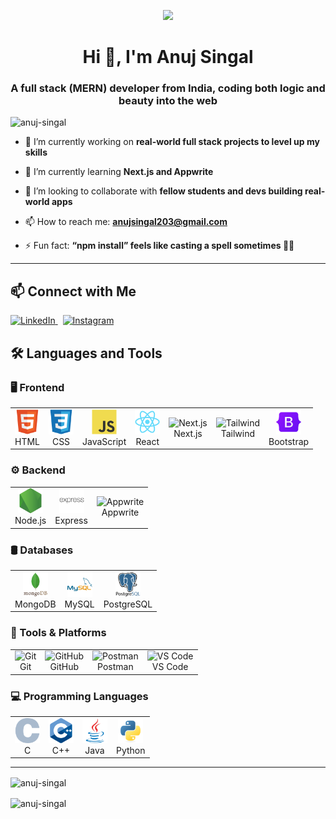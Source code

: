 <p align="center">
  <img src="https://media2.giphy.com/media/11jacPItBsJDLa/source.gif" width="200" />
</p>

<h1 align="center">Hi 👋, I'm Anuj Singal</h1>
<h3 align="center">A full stack (MERN) developer from India, coding both logic and beauty into the web</h3>

<p align="left">
  <img src="https://komarev.com/ghpvc/?username=anuj-singal&label=Profile%20views&color=0e75b6&style=flat" alt="anuj-singal" />
</p>

- 🔭 I’m currently working on **real-world full stack projects to level up my skills**

- 🌱 I’m currently learning **Next.js and Appwrite**

- 👯 I’m looking to collaborate with **fellow students and devs building real-world apps**

- 📫 How to reach me: **anujsingal203@gmail.com**

- ⚡ Fun fact: **“npm install” feels like casting a spell sometimes 🧙‍♂️**

---

## 📫 Connect with Me

<p align="left">
  <a href="https://linkedin.com/in/anujsingal" target="_blank">
    <img src="https://img.shields.io/badge/LinkedIn-blue?style=for-the-badge&logo=linkedin&logoColor=white" alt="LinkedIn" />
  </a>
  &nbsp;
  <a href="https://instagram.com/_anujsingal" target="_blank">
    <img src="https://img.shields.io/badge/Instagram-E4405F?style=for-the-badge&logo=instagram&logoColor=white" alt="Instagram" />
  </a>
</p>

## 🛠️ Languages and Tools

### 🖥️ Frontend

<table>
  <tr>
    <td align="center"><img src="https://raw.githubusercontent.com/devicons/devicon/master/icons/html5/html5-original.svg" width="40" height="40" alt="HTML" /><br />HTML</td>
    <td align="center"><img src="https://raw.githubusercontent.com/devicons/devicon/master/icons/css3/css3-original.svg" width="40" height="40" alt="CSS" /><br />CSS</td>
    <td align="center"><img src="https://raw.githubusercontent.com/devicons/devicon/master/icons/javascript/javascript-original.svg" width="40" height="40" alt="JavaScript" /><br />JavaScript</td>
    <td align="center"><img src="https://raw.githubusercontent.com/devicons/devicon/master/icons/react/react-original.svg" width="40" height="40" alt="React" /><br />React</td>
    <td align="center"><img src="https://cdn.worldvectorlogo.com/logos/nextjs-2.svg" width="40" height="40" alt="Next.js" /><br />Next.js</td>
    <td align="center"><img src="https://www.vectorlogo.zone/logos/tailwindcss/tailwindcss-icon.svg" width="40" height="40" alt="Tailwind" /><br />Tailwind</td>
    <td align="center"><img src="https://raw.githubusercontent.com/devicons/devicon/master/icons/bootstrap/bootstrap-original.svg" width="40" height="40" alt="Bootstrap" /><br />Bootstrap</td>
  </tr>
</table>

### ⚙️ Backend

<table>
  <tr>
    <td align="center"><img src="https://raw.githubusercontent.com/devicons/devicon/master/icons/nodejs/nodejs-original.svg" width="40" height="40" alt="Node.js" /><br />Node.js</td>
    <td align="center"><img src="https://raw.githubusercontent.com/devicons/devicon/master/icons/express/express-original-wordmark.svg" width="40" height="40" alt="Express.js" /><br />Express</td>
    <td align="center"><img src="https://avatars.githubusercontent.com/u/52362047?s=200&v=4" width="40" height="40" alt="Appwrite" /><br />Appwrite</td>
  </tr>
</table>

### 🛢️ Databases

<table>
  <tr>
    <td align="center"><img src="https://raw.githubusercontent.com/devicons/devicon/master/icons/mongodb/mongodb-original-wordmark.svg" width="40" height="40" alt="MongoDB" /><br />MongoDB</td>
    <td align="center"><img src="https://raw.githubusercontent.com/devicons/devicon/master/icons/mysql/mysql-original-wordmark.svg" width="40" height="40" alt="MySQL" /><br />MySQL</td>
    <td align="center"><img src="https://raw.githubusercontent.com/devicons/devicon/master/icons/postgresql/postgresql-original-wordmark.svg" width="40" height="40" alt="PostgreSQL" /><br />PostgreSQL</td>
  </tr>
</table>

### 🧰 Tools & Platforms

<table>
  <tr>
    <td align="center"><img src="https://www.vectorlogo.zone/logos/git-scm/git-scm-icon.svg" width="40" height="40" alt="Git" /><br />Git</td>
    <td align="center"><img src="https://cdn.jsdelivr.net/gh/devicons/devicon/icons/github/github-original.svg" width="40" height="40" alt="GitHub" /><br />GitHub</td>
    <td align="center"><img src="https://www.vectorlogo.zone/logos/getpostman/getpostman-icon.svg" width="40" height="40" alt="Postman" /><br />Postman</td>
    <td align="center"><img src="https://cdn.jsdelivr.net/gh/devicons/devicon/icons/vscode/vscode-original.svg" width="40" height="40" alt="VS Code" /><br />VS Code</td>
  </tr>
</table>

### 💻 Programming Languages

<table>
  <tr>
    <td align="center"><img src="https://raw.githubusercontent.com/devicons/devicon/master/icons/c/c-original.svg" width="40" height="40" alt="C" /><br />C</td>
    <td align="center"><img src="https://raw.githubusercontent.com/devicons/devicon/master/icons/cplusplus/cplusplus-original.svg" width="40" height="40" alt="C++" /><br />C++</td>
    <td align="center"><img src="https://raw.githubusercontent.com/devicons/devicon/master/icons/java/java-original.svg" width="40" height="40" alt="Java" /><br />Java</td>
    <td align="center"><img src="https://raw.githubusercontent.com/devicons/devicon/master/icons/python/python-original.svg" width="40" height="40" alt="Python" /><br />Python</td>
  </tr>
</table>

---

<p>
  <img align="center" src="https://github-readme-stats.vercel.app/api/top-langs?username=anuj-singal&show_icons=true&locale=en&layout=compact" alt="anuj-singal" />
</p>

<p>
  <img align="center" src="https://github-readme-streak-stats.herokuapp.com/?user=anuj-singal&" alt="anuj-singal" />
</p>
